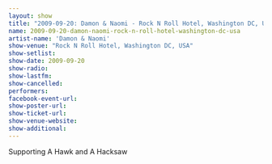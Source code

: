 ```yaml
---
layout: show
title: "2009-09-20: Damon & Naomi - Rock N Roll Hotel, Washington DC, USA"
name: 2009-09-20-damon-naomi-rock-n-roll-hotel-washington-dc-usa
artist-name: 'Damon & Naomi'
show-venue: "Rock N Roll Hotel, Washington DC, USA"
show-setlist: 
show-date: 2009-09-20
show-radio: 
show-lastfm: 
show-cancelled: 
performers: 
facebook-event-url: 
show-poster-url: 
show-ticket-url: 
show-venue-website: 
show-additional: 
---
```


Supporting A Hawk and A Hacksaw